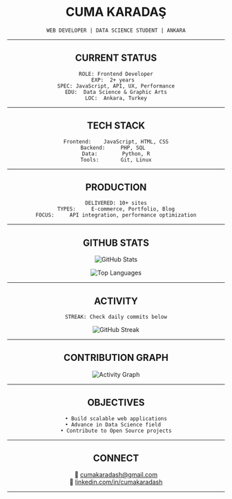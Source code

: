 <div align="center">

# CUMA KARADAŞ

```
WEB DEVELOPER | DATA SCIENCE STUDENT | ANKARA
```

---

## CURRENT STATUS

```
ROLE: Frontend Developer
EXP:  2+ years  
SPEC: JavaScript, API, UX, Performance
EDU:  Data Science & Graphic Arts
LOC:  Ankara, Turkey
```

---

## TECH STACK

```
Frontend:    JavaScript, HTML, CSS
Backend:     PHP, SQL  
Data:        Python, R
Tools:       Git, Linux
```

---

## PRODUCTION

```
DELIVERED: 10+ sites
TYPES:     E-commerce, Portfolio, Blog
FOCUS:     API integration, performance optimization
```

---

## GITHUB STATS

<p align="center">
<img src="https://github-readme-stats.vercel.app/api?username=cumakaradash&show_icons=true&theme=dark&hide_border=true&bg_color=0d1117&title_color=ffffff&text_color=c9d1d9&icon_color=ffffff" alt="GitHub Stats" />
</p>

<p align="center">
<img src="https://github-readme-stats.vercel.app/api/top-langs/?username=cumakaradash&layout=compact&theme=dark&hide_border=true&bg_color=0d1117&title_color=ffffff&text_color=c9d1d9" alt="Top Languages" />
</p>

---

## ACTIVITY

```
STREAK: Check daily commits below
```

<p align="center">
<img src="https://github-readme-streak-stats.herokuapp.com/?user=cumakaradash&theme=dark&hide_border=true&background=0d1117&stroke=ffffff&ring=ffffff&fire=ffffff&currStreakLabel=ffffff&sideLabels=ffffff&currStreakNum=ffffff&sideNums=ffffff&dates=c9d1d9" alt="GitHub Streak" />
</p>

---

## CONTRIBUTION GRAPH

<p align="center">
<img src="https://github-readme-activity-graph.vercel.app/graph?username=cumakaradash&bg_color=0d1117&color=ffffff&line=ffffff&point=ffffff&area=true&hide_border=true" alt="Activity Graph" />
</p>

---

## OBJECTIVES

```
• Build scalable web applications
• Advance in Data Science field  
• Contribute to Open Source projects
```

---

## CONNECT

📧 [cumakaradash@gmail.com](mailto:cumakaradash@gmail.com)  
💼 [linkedin.com/in/cumakaradash](https://linkedin.com/in/cumakaradash)

---

</div>
